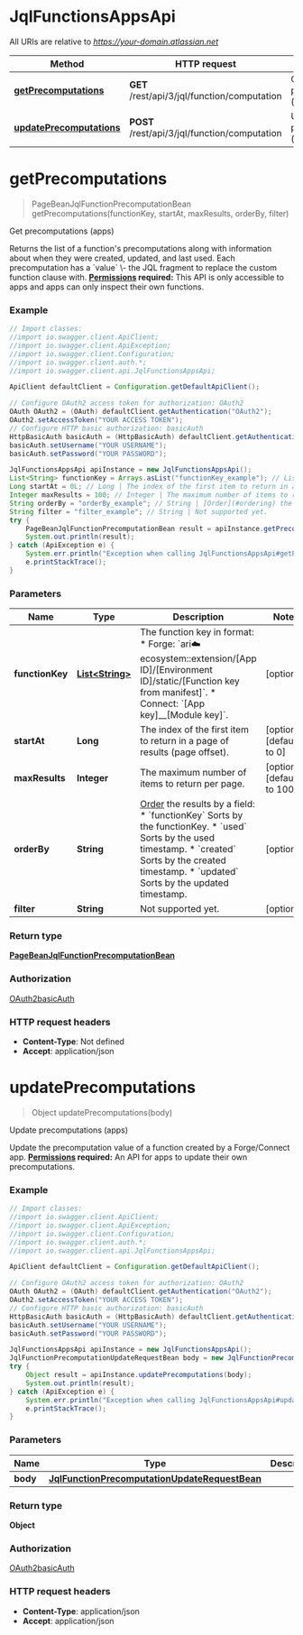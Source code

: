 # JqlFunctionsAppsApi

All URIs are relative to *https://your-domain.atlassian.net*

Method | HTTP request | Description
------------- | ------------- | -------------
[**getPrecomputations**](JqlFunctionsAppsApi.md#getPrecomputations) | **GET** /rest/api/3/jql/function/computation | Get precomputations (apps)
[**updatePrecomputations**](JqlFunctionsAppsApi.md#updatePrecomputations) | **POST** /rest/api/3/jql/function/computation | Update precomputations (apps)

<a name="getPrecomputations"></a>
# **getPrecomputations**
> PageBeanJqlFunctionPrecomputationBean getPrecomputations(functionKey, startAt, maxResults, orderBy, filter)

Get precomputations (apps)

Returns the list of a function&#x27;s precomputations along with information about when they were created, updated, and last used. Each precomputation has a &#x60;value&#x60; \\- the JQL fragment to replace the custom function clause with.  **[Permissions](#permissions) required:** This API is only accessible to apps and apps can only inspect their own functions.

### Example
```java
// Import classes:
//import io.swagger.client.ApiClient;
//import io.swagger.client.ApiException;
//import io.swagger.client.Configuration;
//import io.swagger.client.auth.*;
//import io.swagger.client.api.JqlFunctionsAppsApi;

ApiClient defaultClient = Configuration.getDefaultApiClient();

// Configure OAuth2 access token for authorization: OAuth2
OAuth OAuth2 = (OAuth) defaultClient.getAuthentication("OAuth2");
OAuth2.setAccessToken("YOUR ACCESS TOKEN");
// Configure HTTP basic authorization: basicAuth
HttpBasicAuth basicAuth = (HttpBasicAuth) defaultClient.getAuthentication("basicAuth");
basicAuth.setUsername("YOUR USERNAME");
basicAuth.setPassword("YOUR PASSWORD");

JqlFunctionsAppsApi apiInstance = new JqlFunctionsAppsApi();
List<String> functionKey = Arrays.asList("functionKey_example"); // List<String> | The function key in format:   *  Forge: `ari:cloud:ecosystem::extension/[App ID]/[Environment ID]/static/[Function key from manifest]`.  *  Connect: `[App key]__[Module key]`.
Long startAt = 0L; // Long | The index of the first item to return in a page of results (page offset).
Integer maxResults = 100; // Integer | The maximum number of items to return per page.
String orderBy = "orderBy_example"; // String | [Order](#ordering) the results by a field:   *  `functionKey` Sorts by the functionKey.  *  `used` Sorts by the used timestamp.  *  `created` Sorts by the created timestamp.  *  `updated` Sorts by the updated timestamp.
String filter = "filter_example"; // String | Not supported yet.
try {
    PageBeanJqlFunctionPrecomputationBean result = apiInstance.getPrecomputations(functionKey, startAt, maxResults, orderBy, filter);
    System.out.println(result);
} catch (ApiException e) {
    System.err.println("Exception when calling JqlFunctionsAppsApi#getPrecomputations");
    e.printStackTrace();
}
```

### Parameters

Name | Type | Description  | Notes
------------- | ------------- | ------------- | -------------
 **functionKey** | [**List&lt;String&gt;**](String.md)| The function key in format:   *  Forge: &#x60;ari:cloud:ecosystem::extension/[App ID]/[Environment ID]/static/[Function key from manifest]&#x60;.  *  Connect: &#x60;[App key]__[Module key]&#x60;. | [optional]
 **startAt** | **Long**| The index of the first item to return in a page of results (page offset). | [optional] [default to 0]
 **maxResults** | **Integer**| The maximum number of items to return per page. | [optional] [default to 100]
 **orderBy** | **String**| [Order](#ordering) the results by a field:   *  &#x60;functionKey&#x60; Sorts by the functionKey.  *  &#x60;used&#x60; Sorts by the used timestamp.  *  &#x60;created&#x60; Sorts by the created timestamp.  *  &#x60;updated&#x60; Sorts by the updated timestamp. | [optional]
 **filter** | **String**| Not supported yet. | [optional]

### Return type

[**PageBeanJqlFunctionPrecomputationBean**](PageBeanJqlFunctionPrecomputationBean.md)

### Authorization

[OAuth2](../README.md#OAuth2)[basicAuth](../README.md#basicAuth)

### HTTP request headers

 - **Content-Type**: Not defined
 - **Accept**: application/json

<a name="updatePrecomputations"></a>
# **updatePrecomputations**
> Object updatePrecomputations(body)

Update precomputations (apps)

Update the precomputation value of a function created by a Forge/Connect app.  **[Permissions](#permissions) required:** An API for apps to update their own precomputations.

### Example
```java
// Import classes:
//import io.swagger.client.ApiClient;
//import io.swagger.client.ApiException;
//import io.swagger.client.Configuration;
//import io.swagger.client.auth.*;
//import io.swagger.client.api.JqlFunctionsAppsApi;

ApiClient defaultClient = Configuration.getDefaultApiClient();

// Configure OAuth2 access token for authorization: OAuth2
OAuth OAuth2 = (OAuth) defaultClient.getAuthentication("OAuth2");
OAuth2.setAccessToken("YOUR ACCESS TOKEN");
// Configure HTTP basic authorization: basicAuth
HttpBasicAuth basicAuth = (HttpBasicAuth) defaultClient.getAuthentication("basicAuth");
basicAuth.setUsername("YOUR USERNAME");
basicAuth.setPassword("YOUR PASSWORD");

JqlFunctionsAppsApi apiInstance = new JqlFunctionsAppsApi();
JqlFunctionPrecomputationUpdateRequestBean body = new JqlFunctionPrecomputationUpdateRequestBean(); // JqlFunctionPrecomputationUpdateRequestBean | 
try {
    Object result = apiInstance.updatePrecomputations(body);
    System.out.println(result);
} catch (ApiException e) {
    System.err.println("Exception when calling JqlFunctionsAppsApi#updatePrecomputations");
    e.printStackTrace();
}
```

### Parameters

Name | Type | Description  | Notes
------------- | ------------- | ------------- | -------------
 **body** | [**JqlFunctionPrecomputationUpdateRequestBean**](JqlFunctionPrecomputationUpdateRequestBean.md)|  |

### Return type

**Object**

### Authorization

[OAuth2](../README.md#OAuth2)[basicAuth](../README.md#basicAuth)

### HTTP request headers

 - **Content-Type**: application/json
 - **Accept**: application/json

